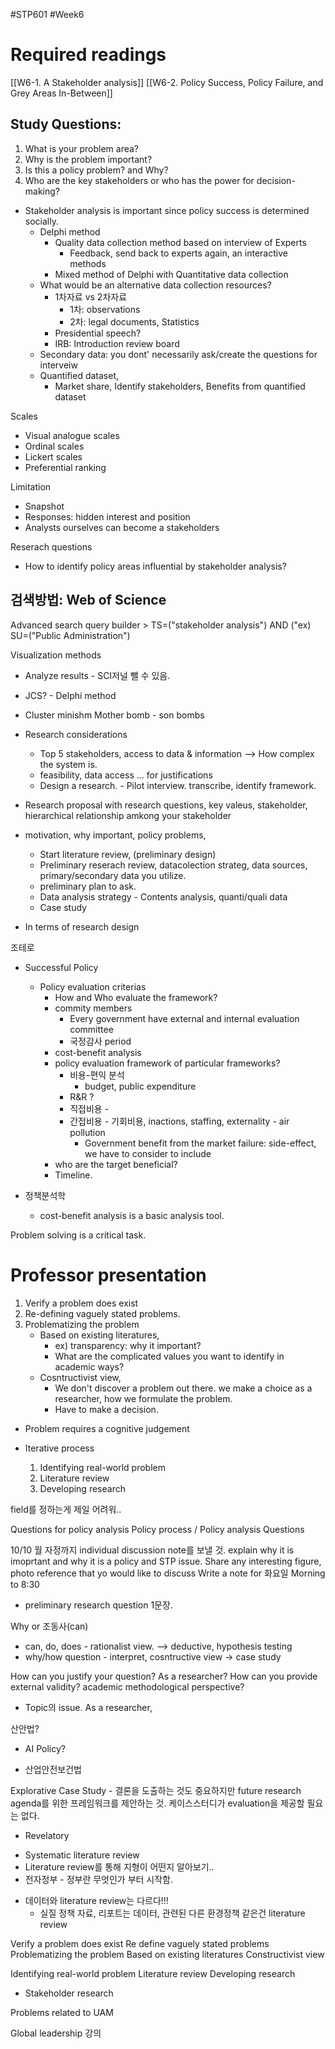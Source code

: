 #STP601 #Week6
# Required readings
[[W6-1. A Stakeholder analysis]]
[[W6-2. Policy Success, Policy Failure, and Grey Areas In-Between]]

## Study Questions:
1. What is your problem area?
2. Why is the problem important?
3. Is this a policy problem? and Why?
4. Who are the key stakeholders or who has the power for decision-making?

* Stakeholder analysis is important since policy success is determined socially. 
	* Delphi method
		* Quality data collection method based on interview of Experts
			* Feedback, send back to experts again, an interactive methods
		* Mixed method of Delphi with Quantitative data collection 
	* What would be an alternative data collection resources? 
		* 1차자료 vs 2차자료 
			* 1차: observations 
			* 2차: legal documents, Statistics 
		* Presidential speech? 
		* IRB: Introduction review board
	* Secondary data: you dont' necessarily ask/create the questions for interveiw
	* Quantified dataset, 
		* Market share, Identify stakeholders, Benefits from quantified dataset


Scales 
* Visual analogue scales
* Ordinal scales
* Lickert scales
* Preferential ranking 

Limitation
* Snapshot
* Responses: hidden interest and position 
* Analysts ourselves can become a stakeholders

Reserach questions
* How to identify policy areas influential by stakeholder analysis?

## 검색방법: Web of Science
Advanced search query builder > TS=("stakeholder analysis") AND ("ex) SU=("Public Administration")

Visualization methods 
* Analyze results - SCI저널 뺄 수 있음.
* JCS? - Delphi method 
* Cluster minishm Mother bomb - son bombs 
* Research considerations
	* Top 5 stakeholders, access to data & information --> How complex the system is. 
	* feasibility, data access ... for justifications 
	* Design a research. - Pilot interview. transcribe, identify framework. 
* Research proposal with research questions, key valeus, stakeholder, hierarchical relationship amkong your stakeholder
* motivation, why important, policy problems, 
	* Start literature review, (preliminary design)
	*  Preliminary reserach review, datacolection strateg, data sources, primary/secondary data you utilize. 
	* preliminary plan to ask. 
	* Data analysis strategy - Contents analysis, quanti/quali data
	* Case study 

* In terms of research design 

조테로 


* Successful Policy 
	* Policy evaluation criterias
		* How and Who evaluate the framework? 
		* commity members 
			* Every government have external and internal evaluation committee 
			* 국정감사 period 
		* cost-benefit analysis 
		* policy evaluation framework of particular frameworks? 
			* 비용-편익 분석
				* budget, public expenditure 
			* R&R ?
			* 직접비용 - 
			* 간접비용 - 기회비용, inactions, staffing, externality - air pollution 
				* Government benefit from the market failure: side-effect, we have to consider to include 
		* who are the target beneficial? 
		* Timeline. 

* 정책분석학 
	* cost-benefit analysis is a basic analysis tool. 

Problem solving is a critical task. 


# Professor presentation

1. Verify a problem does exist 
2. Re-defining vaguely stated problems. 
3. Problematizing the problem 
	* Based on existing literatures, 
		* ex) transparency: why it important? 
		* What are the complicated values you want to identify in academic ways? 
	* Cosntructivist view, 
		* We don't discover a problem out there. we make a choice as a researcher, how we formulate the problem. 
		* Have to make a decision. 
* Problem requires a cognitive judgement 

* Iterative process 
	1. Identifying real-world problem 
	2. Literature review
	3. Developing research 

field를 정하는게 제일 어려워.. 

Questions for policy analysis 
Policy process / Policy analysis Questions 


10/10 월 자정까지 individual discussion note를 보낼 것. explain why it is imoprtant and why it is a policy and STP issue. 
Share any interesting figure, photo reference that yo would like to discuss
Write a note for
화요일
Morning to 8:30 

+ preliminary research question 1문장. 

Why or 조동사(can)
* can, do, does - rationalist view. --> deductive, hypothesis testing
* why/how question - interpret, cosntructive view -> case study

How can you justify your question? As a researcher? How can you provide external validity? academic methodological perspective? 

- Topic의 issue. As a researcher, 

산안법? 
- AI Policy? 

- 산업안전보건법 

Explorative Case Study  - 결론을 도출하는 것도 중요하지만 future research agenda를 위한 프레임워크를 제안하는 것. 케이스스터디가 evaluation을 제공할 필요는 없다. 
- Revelatory 

* Systematic literature review
* Literature review를 통해 지형이 어떤지 알아보기..
* 전자정부 - 정부란 무엇인가 부터 시작함. 

- 데이터와 literature review는 다르다!!! 
	- 실질 정책 자료, 리포트는 데이터, 관련된 다른 환경정책 같은건 literature review 



Verify a problem does exist
Re define vaguely stated problems
Problematizing the problem
	Based on existing literatures
	Constructivist view

Identifying real-world problem
Literature review
Developing research 

- Stakeholder research 


Problems related to UAM




Global leadership 강의
